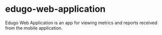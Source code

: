 # edugo-web-application
Edugo Web Application is an app for viewing metrics and reports received from the mobile application.
